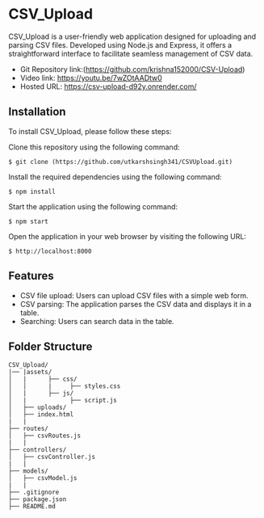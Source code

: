 # CSV_Upload
CSV_Upload is a user-friendly web application designed for uploading and parsing CSV files. Developed using Node.js and Express, it offers a straightforward interface to facilitate seamless management of CSV data.

- Git Repository link:(https://github.com/krishna152000/CSV-Upload)
- Video link: https://youtu.be/7wZOtAADtw0
- Hosted URL: https://csv-upload-d92y.onrender.com/

## Installation
To install CSV_Upload, please follow these steps:

Clone this repository using the following command:
```
$ git clone (https://github.com/utkarshsingh341/CSVUpload.git)
```
Install the required dependencies using the following command:
```
$ npm install 
```
Start the application using the following command:
```
$ npm start 
```
Open the application in your web browser by visiting the following URL:
```
$ http://localhost:8000 
```

## Features
* CSV file upload: Users can upload CSV files with a simple web form.
* CSV parsing: The application parses the CSV data and displays it in a table.
* Searching: Users can search data in the table.

## Folder Structure
```
CSV_Upload/
|── |assets/
│   |      ├── css/
│   │      |     ├── styles.css
│   |      ├── js/
│   |            ├── script.js
│   ├── uploads/
│   ├── index.html
|   |
├── routes/
│   ├── csvRoutes.js
|   |
├── controllers/
│   ├── csvController.js
|   |
├── models/
│   ├── csvModel.js
|   |
├── .gitignore
├── package.json
├── README.md

